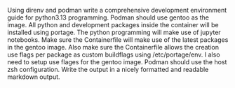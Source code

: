 Using direnv and podman write a comprehensive development environment guide for python3.13 programming. Podman should use gentoo as the image. All python and development packages inside the container will be installed using portage. The python programming will make use of jupyter notebooks. Make sure the Containerfile will make use of the latest packages in the gentoo image. Also make sure the Containerfile allows the creation use flags per package as custom buildflags using /etc/portage/env. I also need to setup use flages for the gentoo image. Podman should use the host zsh configuration. Write the output in a nicely formatted and readable markdown output.
